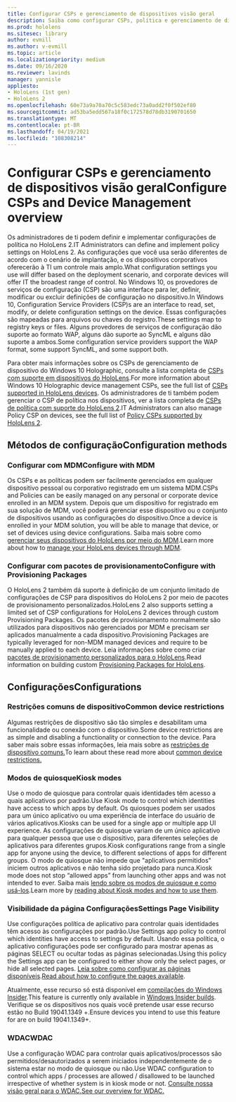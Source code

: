 ```yaml
---
title: Configurar CSPs e gerenciamento de dispositivos visão geral
description: Saiba como configurar CSPs, política e gerenciamento de dispositivos usando pacotes de provisionamento e gerenciamento de dispositivos móveis.
ms.prod: hololens
ms.sitesec: library
author: evmill
ms.author: v-evmill
ms.topic: article
ms.localizationpriority: medium
ms.date: 09/16/2020
ms.reviewer: lavinds
manager: yannisle
appliesto:
- HoloLens (1st gen)
- HoloLens 2
ms.openlocfilehash: 60e73a9a70a70c5c583edc73a0add2f0f502ef80
ms.sourcegitcommit: ad53ba5edd567a18f0c172578d78db3190701650
ms.translationtype: MT
ms.contentlocale: pt-BR
ms.lasthandoff: 04/19/2021
ms.locfileid: "108308214"
---
```

# <a name="configure-csps-and-device-management-overview"></a><span data-ttu-id="c97cf-103">Configurar CSPs e gerenciamento de dispositivos visão geral</span><span class="sxs-lookup"><span data-stu-id="c97cf-103">Configure CSPs and Device Management overview</span></span>

<span data-ttu-id="c97cf-104">Os administradores de ti podem definir e implementar configurações de política no HoloLens 2.</span><span class="sxs-lookup"><span data-stu-id="c97cf-104">IT Administrators can define and implement policy settings on HoloLens 2.</span></span> <span data-ttu-id="c97cf-105">As configurações que você usa serão diferentes de acordo com o cenário de implantação, e os dispositivos corporativos oferecerão à TI um controle mais amplo.</span><span class="sxs-lookup"><span data-stu-id="c97cf-105">What configuration settings you use will differ based on the deployment scenario, and corporate devices will offer IT the broadest range of control.</span></span> <span data-ttu-id="c97cf-106">No Windows 10, os provedores de serviços de configuração (CSP) são uma interface para ler, definir, modificar ou excluir definições de configuração no dispositivo.</span><span class="sxs-lookup"><span data-stu-id="c97cf-106">In Windows 10, Configuration Service Providers (CSP)s are an interface to read, set, modify, or delete configuration settings on the device.</span></span> <span data-ttu-id="c97cf-107">Essas configurações são mapeadas para arquivos ou chaves do registro.</span><span class="sxs-lookup"><span data-stu-id="c97cf-107">These settings map to registry keys or files.</span></span> <span data-ttu-id="c97cf-108">Alguns provedores de serviços de configuração dão suporte ao formato WAP, alguns dão suporte ao SyncML e alguns dão suporte a ambos.</span><span class="sxs-lookup"><span data-stu-id="c97cf-108">Some configuration service providers support the WAP format, some support SyncML, and some support both.</span></span>

<span data-ttu-id="c97cf-109">Para obter mais informações sobre os CSPs de gerenciamento de dispositivo do Windows 10 Holographic, consulte a lista completa de [CSPs com suporte em dispositivos do HoloLens](https://docs.microsoft.com/windows/client-management/mdm/configuration-service-provider-reference#hololens).</span><span class="sxs-lookup"><span data-stu-id="c97cf-109">For more information about Windows 10 Holographic device management CSPs, see the full list of [CSPs supported in HoloLens devices](https://docs.microsoft.com/windows/client-management/mdm/configuration-service-provider-reference#hololens).</span></span>
<span data-ttu-id="c97cf-110">Os administradores de ti também podem gerenciar o CSP de política nos dispositivos, ver a lista completa de [CSPs de política com suporte do HoloLens 2](https://docs.microsoft.com/windows/client-management/mdm/policy-csps-supported-by-hololens2).</span><span class="sxs-lookup"><span data-stu-id="c97cf-110">IT Administrators can also manage Policy CSP on devices, see the full list of [Policy CSPs supported by HoloLens 2](https://docs.microsoft.com/windows/client-management/mdm/policy-csps-supported-by-hololens2).</span></span>

## <a name="configuration-methods"></a><span data-ttu-id="c97cf-111">Métodos de configuração</span><span class="sxs-lookup"><span data-stu-id="c97cf-111">Configuration methods</span></span>

### <a name="configure-with-mdm"></a><span data-ttu-id="c97cf-112">Configurar com MDM</span><span class="sxs-lookup"><span data-stu-id="c97cf-112">Configure with MDM</span></span>

<span data-ttu-id="c97cf-113">Os CSPs e as políticas podem ser facilmente gerenciados em qualquer dispositivo pessoal ou corporativo registrado em um sistema MDM.</span><span class="sxs-lookup"><span data-stu-id="c97cf-113">CSPs and Policies can be easily managed on any personal or corporate device enrolled in an MDM system.</span></span> <span data-ttu-id="c97cf-114">Depois que um dispositivo for registrado em sua solução de MDM, você poderá gerenciar esse dispositivo ou o conjunto de dispositivos usando as configurações do dispositivo.</span><span class="sxs-lookup"><span data-stu-id="c97cf-114">Once a device is enrolled in your MDM solution, you will be able to manage that device, or set of devices using device configurations.</span></span> <span data-ttu-id="c97cf-115">Saiba mais sobre como [gerenciar seus dispositivos do HoloLens por meio do MDM](hololens-mdm-configure.md).</span><span class="sxs-lookup"><span data-stu-id="c97cf-115">Learn more about how to [manage your HoloLens devices through MDM](hololens-mdm-configure.md).</span></span>

### <a name="configure-with-provisioning-packages"></a><span data-ttu-id="c97cf-116">Configurar com pacotes de provisionamento</span><span class="sxs-lookup"><span data-stu-id="c97cf-116">Configure with Provisioning Packages</span></span>

<span data-ttu-id="c97cf-117">O HoloLens 2 também dá suporte à definição de um conjunto limitado de configurações de CSP para dispositivos do HoloLens 2 por meio de pacotes de provisionamento personalizados.</span><span class="sxs-lookup"><span data-stu-id="c97cf-117">HoloLens 2 also supports setting a limited set of CSP configurations for HoloLens 2 devices through custom Provisioning Packages.</span></span> <span data-ttu-id="c97cf-118">Os pacotes de provisionamento normalmente são utilizados para dispositivos não gerenciados por MDM e precisam ser aplicados manualmente a cada dispositivo.</span><span class="sxs-lookup"><span data-stu-id="c97cf-118">Provisioning Packages are typically leveraged for non-MDM managed devices and require to be manually applied to each device.</span></span> <span data-ttu-id="c97cf-119">Leia informações sobre como criar [pacotes de provisionamento personalizados para o HoloLens](https://docs.microsoft.com/hololens/hololens-provisioning).</span><span class="sxs-lookup"><span data-stu-id="c97cf-119">Read information on building custom [Provisioning Packages for HoloLens](https://docs.microsoft.com/hololens/hololens-provisioning).</span></span>

## <a name="configurations"></a><span data-ttu-id="c97cf-120">Configurações</span><span class="sxs-lookup"><span data-stu-id="c97cf-120">Configurations</span></span>

### <a name="common-device-restrictions"></a><span data-ttu-id="c97cf-121">Restrições comuns de dispositivo</span><span class="sxs-lookup"><span data-stu-id="c97cf-121">Common device restrictions</span></span>

<span data-ttu-id="c97cf-122">Algumas restrições de dispositivo são tão simples e desabilitam uma funcionalidade ou conexão com o dispositivo.</span><span class="sxs-lookup"><span data-stu-id="c97cf-122">Some device restrictions are as simple and disabling a functionality or connection to the device.</span></span> <span data-ttu-id="c97cf-123">Para saber mais sobre essas informações, leia mais sobre as [restrições de dispositivo comuns.](hololens-common-device-restrictions.md)</span><span class="sxs-lookup"><span data-stu-id="c97cf-123">To learn about these read more about [common device restrictions.](hololens-common-device-restrictions.md)</span></span>

### <a name="kiosk-modes"></a><span data-ttu-id="c97cf-124">Modos de quiosque</span><span class="sxs-lookup"><span data-stu-id="c97cf-124">Kiosk modes</span></span>

<span data-ttu-id="c97cf-125">Use o modo de quiosque para controlar quais identidades têm acesso a quais aplicativos por padrão.</span><span class="sxs-lookup"><span data-stu-id="c97cf-125">Use Kiosk mode to control which identities have access to which apps by default.</span></span> <span data-ttu-id="c97cf-126">Os quiosques podem ser usados para um único aplicativo ou uma experiência de interface do usuário de vários aplicativos.</span><span class="sxs-lookup"><span data-stu-id="c97cf-126">Kiosks can be used for a single app or multiple app UI experience.</span></span> <span data-ttu-id="c97cf-127">As configurações de quiosque variam de um único aplicativo para qualquer pessoa que use o dispositivo, para diferentes seleções de aplicativos para diferentes grupos.</span><span class="sxs-lookup"><span data-stu-id="c97cf-127">Kiosk configurations range from a single app for anyone using the device, to different selections of apps for different groups.</span></span> <span data-ttu-id="c97cf-128">O modo de quiosque não impede que "aplicativos permitidos" iniciem outros aplicativos e não tenha sido projetado para nunca.</span><span class="sxs-lookup"><span data-stu-id="c97cf-128">Kiosk mode does not stop “allowed apps” from launching other apps and was not intended to ever.</span></span> <span data-ttu-id="c97cf-129">Saiba mais [lendo sobre os modos de quiosque e como usá-los](hololens-kiosk.md).</span><span class="sxs-lookup"><span data-stu-id="c97cf-129">Learn more by [reading about Kiosk modes and how to use them](hololens-kiosk.md).</span></span>

### <a name="settings-page-visibility"></a><span data-ttu-id="c97cf-130">Visibilidade da página Configurações</span><span class="sxs-lookup"><span data-stu-id="c97cf-130">Settings Page Visibility</span></span>

<span data-ttu-id="c97cf-131">Use configurações política de aplicativo para controlar quais identidades têm acesso às configurações por padrão.</span><span class="sxs-lookup"><span data-stu-id="c97cf-131">Use Settings app policy to control which identities have access to settings by default.</span></span> <span data-ttu-id="c97cf-132">Usando essa política, o aplicativo configurações pode ser configurado para mostrar apenas as páginas SELECT ou ocultar todas as páginas selecionadas.</span><span class="sxs-lookup"><span data-stu-id="c97cf-132">Using this policy the Settings app can be configured to either show only the select pages, or hide all selected pages.</span></span> <span data-ttu-id="c97cf-133">[Leia sobre como configurar as páginas disponíveis](settings-uri-list.md).</span><span class="sxs-lookup"><span data-stu-id="c97cf-133">[Read about how to configure the pages available](settings-uri-list.md).</span></span>

<span data-ttu-id="c97cf-134">Atualmente, esse recurso só está disponível em [compilações do Windows Insider](hololens-insider.md).</span><span class="sxs-lookup"><span data-stu-id="c97cf-134">This feature is currently only available in [Windows Insider builds](hololens-insider.md).</span></span> <span data-ttu-id="c97cf-135">Verifique se os dispositivos nos quais você pretende usar esse recurso estão no Build 19041.1349 +.</span><span class="sxs-lookup"><span data-stu-id="c97cf-135">Ensure devices you intend to use this feature for are on build 19041.1349+.</span></span>

### <a name="wdac"></a><span data-ttu-id="c97cf-136">WDAC</span><span class="sxs-lookup"><span data-stu-id="c97cf-136">WDAC</span></span>

<span data-ttu-id="c97cf-137">Use a configuração WDAC para controlar quais aplicativos/processos são permitidos/desautorizados a serem iniciados independentemente de o sistema estar no modo de quiosque ou não.</span><span class="sxs-lookup"><span data-stu-id="c97cf-137">Use WDAC configuration to control which apps / processes are allowed / disallowed to be launched irrespective of whether system is in kiosk mode or not.</span></span>
[<span data-ttu-id="c97cf-138">Consulte nossa visão geral para o WDAC.</span><span class="sxs-lookup"><span data-stu-id="c97cf-138">See our overview for WDAC.</span></span>](windows-defender-application-control-wdac.md)
